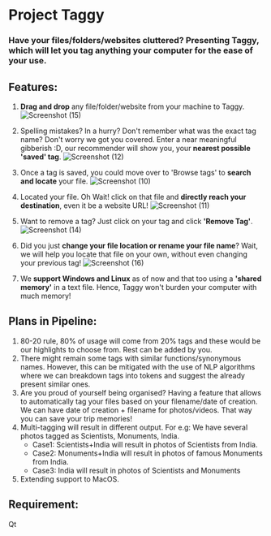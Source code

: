 # Project Taggy
### Have your files/folders/websites cluttered? Presenting Taggy, which will let you tag anything your computer for the ease of your use.

## Features:
1. **Drag and drop** any file/folder/website from your machine to Taggy.
![Screenshot (15)](https://user-images.githubusercontent.com/72373564/179401339-39afff46-635b-4d29-81e7-9612a946c902.png)

2. Spelling mistakes? In a hurry? Don't remember what was the exact tag name? 
Don't worry we got you covered. Enter a near meaningful gibberish :D, our recommender will show you, your **nearest possible 'saved' tag**.
![Screenshot (12)](https://user-images.githubusercontent.com/72373564/179395852-29183315-0227-4b54-9b6d-82bfc96e0106.png)

3. Once a tag is saved, you could move over to 'Browse tags' to **search and locate** your file.
![Screenshot (10)](https://user-images.githubusercontent.com/72373564/179395843-a32c3918-c220-47f7-acf2-56a53e1846b7.png)

4. Located your file. Oh Wait! click on that file and **directly reach your destination**, even it be a website URL!
![Screenshot (11)](https://user-images.githubusercontent.com/72373564/179395845-7c7ba8fb-4a4a-41f9-9f32-39846ce86bcd.png)

5. Want to remove a tag? Just click on your tag and click **'Remove Tag'**.
![Screenshot (14)](https://user-images.githubusercontent.com/72373564/179395849-080d968f-a78b-4870-894c-bcba5164cadd.png)

6. Did you just **change your file location or rename your file name**? Wait, we will help you locate that file on your own, without even changing your previous tag!
![Screenshot (16)](https://user-images.githubusercontent.com/72373564/179401432-d4c045fd-2a15-4c38-b574-a06ddf30a117.png)

7. We **support Windows and Linux** as of now and that too using a **'shared memory'** in a text file. Hence, Taggy won't burden your computer with much memory!

## Plans in Pipeline:
1. 80-20 rule, 80% of usage will come from 20% tags and these would be our highlights to choose from. Rest can be added by you.
2. There might remain some tags with similar functions/synonymous names. However, this can be mitigated with the use of NLP algorithms where we can breakdown tags into tokens and suggest the already present similar ones.
3. Are you proud of yourself being organised? Having a feature that allows to automatically tag your files based on your filename/date of creation. We can have date of creation + filename for photos/videos. That way you can save your trip memories!
4. Multi-tagging will result in different output. For e.g: We have several photos tagged as Scientists, Monuments, India.
      - Case1: Scientists+India will result in photos of Scientists from India.
      - Case2: Monuments+India will result in photos of famous Monuments from India.
      - Case3: India will result in photos of Scientists and Monuments
5. Extending support to MacOS.

## Requirement:
Qt

